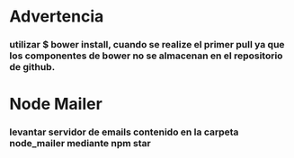 # Advertencia
### utilizar $ bower install, cuando se realize el primer pull ya que los componentes de bower no se almacenan en el repositorio de github.


# Node Mailer
### levantar servidor de emails contenido en la carpeta node_mailer mediante npm star